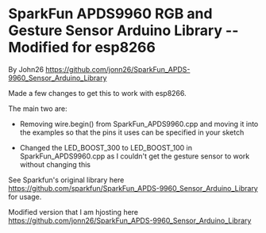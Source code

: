 SparkFun APDS9960 RGB and Gesture Sensor Arduino Library -- Modified for esp8266 
=========================================================
By John26
https://github.com/jonn26/SparkFun_APDS-9960_Sensor_Arduino_Library



Made a few changes to get this to work with esp8266.

The main two are:
* Removing wire.begin() from SparkFun_APDS9960.cpp and moving it into the examples so that the pins it uses can be specified in your sketch

* Changed the LED_BOOST_300 to LED_BOOST_100 in SparkFun_APDS9960.cpp as I couldn't get the gesture sensor to work without changing this

See Sparkfun's original library here https://github.com/sparkfun/SparkFun_APDS-9960_Sensor_Arduino_Library for usage.



Modified version that I am hjosting here https://github.com/jonn26/SparkFun_APDS-9960_Sensor_Arduino_Library
